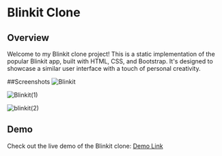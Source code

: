 # Blinkit Clone

## Overview

Welcome to my Blinkit clone project! This is a static implementation of the popular Blinkit app, built with HTML, CSS, and Bootstrap. It's designed to showcase a similar user interface with a touch of personal creativity.

##Screenshots
![Blinkit](https://github.com/Impradeep2000/blinkit-clone/assets/95734296/9232d670-9450-4831-aa4e-17ce7eca7b42)

![Blinkit(1)](https://github.com/Impradeep2000/blinkit-clone/assets/95734296/eb471c18-2684-457d-b3e4-7dd430071670)

![blinkit(2)](https://github.com/Impradeep2000/blinkit-clone/assets/95734296/8e433f82-ef2d-4ee9-a93b-529681a96534)

## Demo

Check out the live demo of the Blinkit clone: [Demo Link](https://impradeep2000.github.io/blinkit-clone/)


